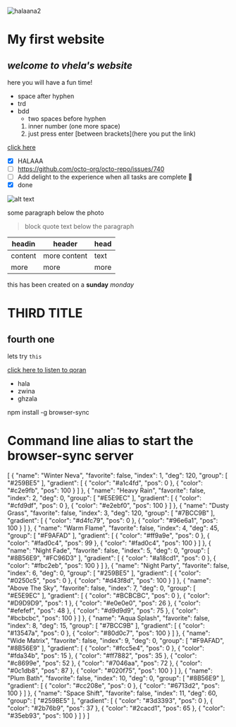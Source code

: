 ![halaana2](https://user-images.githubusercontent.com/125876594/225352272-ad248d2e-ee2c-45b7-9dc9-c59af410f8bb.png)
# My first website
## *welcome to vhela's website*
here you will have a fun time!
- space after hyphen
- trd
- bdd
  - two spaces before hyphen
   1. inner number (one more space)
   2. just press enter
[between brackets](here you put the link)

[click here](https://intranet.alxswe.com/user_containers/current)

- [x] HALAAA
- [ ] https://github.com/octo-org/octo-repo/issues/740
- [ ] Add delight to the experience when all tasks are complete :tada:
- [x] done

![alt text](http://picsum.photos/200/200)

some paragraph below the photo
> block quote text below the paragraph

| headin | header | head |
| --- | --- | --- |
| content | more content | text |
| more | more | more |

this has been created on a **sunday** *monday*
# THIRD TITLE
## fourth one
lets try `this`


[click here to listen to  qoran](https://youtu.be/fLxGu9a3t40)
  
  - hala
  - zwina
  - ghzala
  
  npm install -g browser-sync
  
  # Command line alias to start the browser-sync server

[
  {
    "name": "Winter Neva",
    "favorite": false,
    "index": 1,
    "deg": 120,
    "group": [ "#259BE5" ],
    "gradient": [
      {
        "color": "#a1c4fd",
        "pos": 0
      },
      {
        "color": "#c2e9fb",
        "pos": 100
      }
    ]
  },
  {
    "name": "Heavy Rain",
    "favorite": false,
    "index": 2,
    "deg": 0,
    "group": [ "#E5E9EC" ],
    "gradient": [
      {
        "color": "#cfd9df",
        "pos": 0
      },
      {
        "color": "#e2ebf0",
        "pos": 100
      }
    ]
  },
  {
    "name": "Dusty Grass",
    "favorite": false,
    "index": 3,
    "deg": 120,
    "group": [ "#7BCC9B" ],
    "gradient": [
      {
        "color": "#d4fc79",
        "pos": 0
      },
      {
        "color": "#96e6a1",
        "pos": 100
      }
    ]
  },
  {
    "name": "Warm Flame",
    "favorite": false,
    "index": 4,
    "deg": 45,
    "group": [ "#F9AFAD" ],
    "gradient": [
      {
        "color": "#ff9a9e",
        "pos": 0
      },
      {
        "color": "#fad0c4",
        "pos": 99
      },
      {
        "color": "#fad0c4",
        "pos": 100
      }
    ]
  },
  {
    "name": "Night Fade",
    "favorite": false,
    "index": 5,
    "deg": 0,
    "group": [ "#8B56E9", "#FC96D3" ],
    "gradient": [
      {
        "color": "#a18cd1",
        "pos": 0
      },
      {
        "color": "#fbc2eb",
        "pos": 100
      }
    ]
  },
  {
    "name": "Night Party",
    "favorite": false,
    "index": 6,
    "deg": 0,
    "group": [ "#259BE5" ],
    "gradient": [
      {
        "color": "#0250c5",
        "pos": 0
      },
      {
        "color": "#d43f8d",
        "pos": 100
      }
    ]
  },
  {
    "name": "Above The Sky",
    "favorite": false,
    "index": 7,
    "deg": 0,
    "group": [ "#E5E9EC" ],
    "gradient": [
      {
        "color": "#BCBCBC",
        "pos": 0
      },
      {
        "color": "#D9D9D9",
        "pos": 1
      },
      {
        "color": "#e0e0e0",
        "pos": 26
      },
      {
        "color": "#efefef",
        "pos": 48
      },
      {
        "color": "#d9d9d9",
        "pos": 75
      },
      {
        "color": "#bcbcbc",
        "pos": 100
      }
    ]
  },
  {
    "name": "Aqua Splash",
    "favorite": false,
    "index": 8,
    "deg": 15,
    "group": [ "#7BCC9B" ],
    "gradient": [
      {
        "color": "#13547a",
        "pos": 0
      },
      {
        "color": "#80d0c7",
        "pos": 100
      }
    ]
  },
  {
    "name": "Wide Matrix",
    "favorite": false,
    "index": 9,
    "deg": 0,
    "group": [ "#F9AFAD", "#8B56E9" ],
    "gradient": [
      {
        "color": "#fcc5e4",
        "pos": 0
      },
      {
        "color": "#fda34b",
        "pos": 15
      },
      {
        "color": "#ff7882",
        "pos": 35
      },
      {
        "color": "#c8699e",
        "pos": 52
      },
      {
        "color": "#7046aa",
        "pos": 72
      },
      {
        "color": "#0c1db8",
        "pos": 87
      },
      {
        "color": "#020f75",
        "pos": 100
      }
    ]
  },
  {
    "name": "Plum Bath",
    "favorite": false,
    "index": 10,
    "deg": 0,
    "group": [ "#8B56E9" ],
    "gradient": [
      {
        "color": "#cc208e",
        "pos": 0
      },
      {
        "color": "#6713d2",
        "pos": 100
      }
    ]
  },
  {
    "name": "Space Shift",
    "favorite": false,
    "index": 11,
    "deg": 60,
    "group": [ "#259BE5" ],
    "gradient": [
      {
        "color": "#3d3393",
        "pos": 0
      },
      {
        "color": "#2b76b9",
        "pos": 37
      },
      {
        "color": "#2cacd1",
        "pos": 65
      },
      {
        "color": "#35eb93",
        "pos": 100
      }
    ]
  }
]

